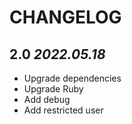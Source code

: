 # CHANGELOG

## 2.0 _2022.05.18_

- Upgrade dependencies
- Upgrade Ruby
- Add debug
- Add restricted user
